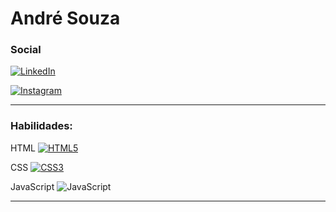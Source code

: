 # André Souza

### Social 

[![LinkedIn](https://img.shields.io/badge/LinkedIn-000?style=for-the-badge&logo=linkedin&logoColor=0E76A8)](https://www.linkedin.com/in/andre-j-souza/)

[![Instagram](https://img.shields.io/badge/Instagram-000?style=for-the-badge&logo=instagram)](https://www.instagram.com/andre.lj.souza/)

---

### Habilidades: 

HTML [![HTML5](https://img.shields.io/badge/HTML5-000?style=for-the-badge&logo=html5)](html)

CSS [![CSS3](https://img.shields.io/badge/CSS3-000?style=for-the-badge&logo=css3&logoColor=264CE4)](css)

JavaScript ![JavaScript](https://img.shields.io/badge/JavaScript-000?style=for-the-badge&logo=javascript])



---

